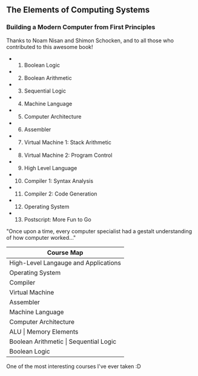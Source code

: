 ## The Elements of Computing Systems
### Building a Modern Computer from First Principles

Thanks to Noam Nisan and Shimon Schocken, and to all those who contributed
to this awesome book!

- 1. Boolean Logic
- 2. Boolean Arithmetic
- 3. Sequential Logic
- 4. Machine Language
- 5. Computer Architecture
- 6. Assembler
- 7. Virtual Machine 1: Stack Arithmetic
- 8. Virtual Machine 2: Program Control
- 9. High Level Language
- 10. Compiler 1: Syntax Analysis
- 11. Compiler 2: Code Generation
- 12. Operating System
- 13. Postscript: More Fun to Go

"Once upon a time, every computer specialist had a gestalt understanding
of how computer worked..."

| Course Map |
| ---------- |
| High-Level Langauge and Applications |
| Operating System |
| Compiler |
| Virtual Machine |
| Assembler |
| Machine Language |
| Computer Architecture |
| ALU \| Memory Elements |
| Boolean Arithmetic \| Sequential Logic |
| Boolean Logic |

One of the most interesting courses I've ever taken :D
